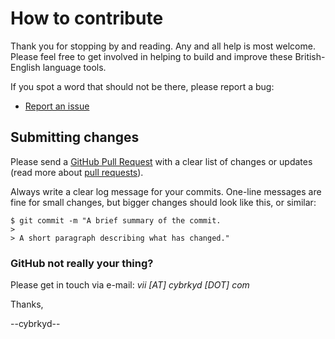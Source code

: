 # How to contribute

Thank you for stopping by and reading. Any and all help is most welcome. Please 
feel free to get involved in helping to build and improve these British-English 
language tools.

If you spot a word that should not be there, please report a bug:

* [Report an issue](https://github.com/cybrkyd/british-english-language-tools/issues)

## Submitting changes

Please send a 
[GitHub Pull Request](https://github.com/cybrkyd/british-english-language-tools/pulls) 
with a clear list of changes or updates (read more about 
[pull requests](http://help.github.com/pull-requests/)).

Always write a clear log message for your commits. One-line messages are fine 
for small changes, but bigger changes should look like this, or similar:

    $ git commit -m "A brief summary of the commit.
    > 
    > A short paragraph describing what has changed."

### GitHub not really your thing?

Please get in touch via e-mail: *vii [AT] cybrkyd [DOT] com*

Thanks,

--cybrkyd--

